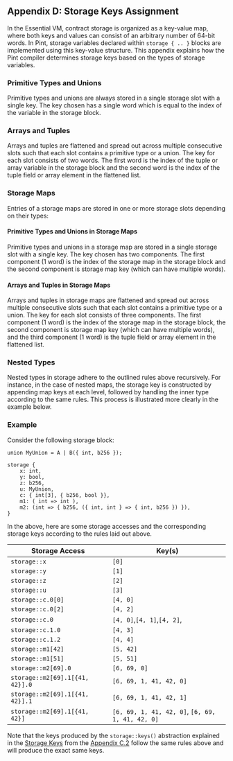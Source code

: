## Appendix D: Storage Keys Assignment

In the Essential VM, contract storage is organized as a key-value map, where both keys and values
can consist of an arbitrary number of 64-bit words. In Pint, storage variables declared within
`storage { .. }` blocks are implemented using this key-value structure. This appendix explains how the
Pint compiler determines storage keys based on the types of storage variables.

### Primitive Types and Unions

Primitive types and unions are always stored in a single storage slot with a single key. The key
chosen has a single word which is equal to the index of the variable in the storage block.

### Arrays and Tuples

Arrays and tuples are flattened and spread out across multiple consecutive slots such that each slot
contains a primitive type or a union. The key for each slot consists of two words. The first word is
the index of the tuple or array variable in the storage block and the second word is the index of
the tuple field or array element in the flattened list.

### Storage Maps

Entries of a storage maps are stored in one or more storage slots depending on their types:

#### Primitive Types and Unions in Storage Maps

Primitive types and unions in a storage map are stored in a single storage slot with a single key.
The key chosen has two components. The first component (1 word) is the index of the storage map in
the storage block and the second component is storage map key (which can have multiple words).

#### Arrays and Tuples in Storage Maps

Arrays and tuples in storage maps are flattened and spread out across multiple consecutive slots
such that each slot contains a primitive type or a union. The key for each slot consists of three
components. The first component (1 word) is the index of the storage map in the storage block, the
second component is storage map key (which can have multiple words), and the third component (1
word) is the tuple field or array element in the flattened list.

### Nested Types

Nested types in storage adhere to the outlined rules above recursively. For instance, in the case of
nested maps, the storage key is constructed by appending map keys at each level, followed by
handling the inner type according to the same rules. This process is illustrated more clearly in the
example below.

### Example

Consider the following storage block:

```pint
union MyUnion = A | B({ int, b256 });

storage {
    x: int,
    y: bool,
    z: b256,
    u: MyUnion,
    c: { int[3], { b256, bool }},
    m1: ( int => int ),
    m2: (int => { b256, ({ int, int } => { int, b256 }) }),
}
```

In the above, here are some storage accesses and the corresponding storage keys according to the
rules laid out above.

| Storage Access                  | Key(s)                                           |
| ------------------------------- | ------------------------------------------------ |
| `storage::x`                    | `[0]`                                            |
| `storage::y`                    | `[1]`                                            |
| `storage::z`                    | `[2]`                                            |
| `storage::u`                    | `[3]`                                            |
| `storage::c.0[0]`               | `[4, 0]`                                         |
| `storage::c.0[2]`               | `[4, 2]`                                         |
| `storage::c.0`                  | `[4, 0]`,`[4, 1]`,`[4, 2]`,                      |
| `storage::c.1.0`                | `[4, 3]`                                         |
| `storage::c.1.2`                | `[4, 4]`                                         |
| `storage::m1[42]`               | `[5, 42]`                                        |
| `storage::m1[51]`               | `[5, 51]`                                        |
| `storage::m2[69].0`             | `[6, 69, 0]`                                     |
| `storage::m2[69].1[{41, 42}].0` | `[6, 69, 1, 41, 42, 0]`                          |
| `storage::m2[69].1[{41, 42}].1` | `[6, 69, 1, 41, 42, 1]`                          |
| `storage::m2[69].1[{41, 42}]`   | `[6, 69, 1, 41, 42, 0]`, `[6, 69, 1, 41, 42, 0]` |

Note that the keys produced by the `storage::keys()` abstraction explained in the [Storage
Keys](abi/abi_gen.md#storage-keys) from the [Appendix C.2](abi/abi_gen.md) follow the same rules
above and will produce the exact same keys.
